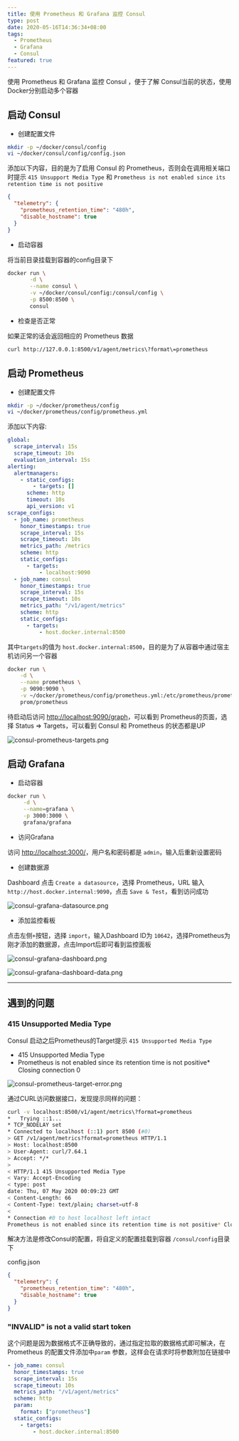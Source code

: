 ```yaml
---
title: 使用 Prometheus 和 Grafana 监控 Consul
type: post
date: 2020-05-16T14:36:34+08:00
tags:
  - Prometheus
  - Grafana
  - Consul
featured: true
---
```


使用 Prometheus 和 Grafana 监控 Consul ，便于了解 Consul当前的状态，使用 Docker分别启动多个容器

## 启动 Consul

- 创建配置文件

```bash
mkdir -p ~/docker/consul/config
vi ~/docker/consul/config/config.json
```

添加以下内容，目的是为了启用 Consul 的 Prometheus，否则会在调用相关端口时提示 `415 Unsupport Media Type` 和 `Prometheus is not enabled since its retention time is not positive`

```json
{
  "telemetry": {
    "prometheus_retention_time": "480h",
    "disable_hostname": true
  }
}
```

- 启动容器

将当前目录挂载到容器的config目录下

```bash
docker run \
       -d \
       --name consul \
       -v ~/docker/consul/config:/consul/config \
       -p 8500:8500 \
       consul
```

- 检查是否正常

如果正常的话会返回相应的 Prometheus 数据

```bash
curl http://127.0.0.1:8500/v1/agent/metrics\?format\=prometheus
```

## 启动 Prometheus

- 创建配置文件

```bash
mkdir -p ~/docker/prometheus/config
vi ~/docker/prometheus/config/prometheus.yml
```

添加以下内容:

```yaml
global:
  scrape_interval: 15s
  scrape_timeout: 10s
  evaluation_interval: 15s
alerting:
  alertmanagers:
    - static_configs:
        - targets: []
      scheme: http
      timeout: 10s
      api_version: v1
scrape_configs:
  - job_name: prometheus
    honor_timestamps: true
    scrape_interval: 15s
    scrape_timeout: 10s
    metrics_path: /metrics
    scheme: http
    static_configs:
      - targets:
          - localhost:9090
  - job_name: consul
    honor_timestamps: true
    scrape_interval: 15s
    scrape_timeout: 10s
    metrics_path: "/v1/agent/metrics"
    scheme: http
    static_configs:
      - targets:
          - host.docker.internal:8500
```

其中`targets`的值为 `host.docker.internal:8500`，目的是为了从容器中通过宿主机访问另一个容器

```bash
docker run \
	-d \
	--name prometheus \
    -p 9090:9090 \
    -v ~/docker/prometheus/config/prometheus.yml:/etc/prometheus/prometheus.yml \
    prom/prometheus
```

待启动后访问 [http://localhost:9090/graph](http://localhost:9090/graph)，可以看到 Prometheus的页面，选择 Status => Targets，可以看到 Consul 和 Prometheus 的状态都是UP

![consul-prometheus-targets.png](https://img.hellowood.dev/picture/consul-prometheus-targets.png)

## 启动 Grafana

- 启动容器

```bash
docker run \
     -d \
     --name=grafana \
     -p 3000:3000 \
     grafana/grafana
```

- 访问Grafana

访问 [http://localhost:3000/](http://localhost:3000/)，用户名和密码都是 `admin`，输入后重新设置密码

- 创建数据源

Dashboard 点击 `Create a datasource`，选择 Prometheus，URL 输入 `http://host.docker.internal:9090`，点击 `Save & Test`，看到访问成功

![consul-grafana-datasource.png](https://img.hellowood.dev/picture/consul-grafana-datasource.png)

- 添加监控看板

点击左侧`+`按钮，选择 `import`，输入Dashboard ID为 `10642`，选择Prometheus为刚才添加的数据源，点击Import后即可看到监控面板

![consul-grafana-dashboard.png](https://img.hellowood.dev/picture/consul-grafana-dashboard.png)

![consul-grafana-dashboard-data.png](https://img.hellowood.dev/picture/consul-grafana-dashboard-data.png)

---

## 遇到的问题

### 415 Unsupported Media Type

Consul 启动之后Prometheus的Target提示 `415 Unsupported Media Type`

- 415 Unsupported Media Type
- Prometheus is not enabled since its retention time is not positive\* Closing connection 0

![consul-prometheus-target-error.png](https://img.hellowood.dev/picture/consul-prometheus-target-error.png)

通过CURL访问数据接口，发现提示同样的问题：

```bash
curl -v localhost:8500/v1/agent/metrics\?format=prometheus
*   Trying ::1...
* TCP_NODELAY set
* Connected to localhost (::1) port 8500 (#0)
> GET /v1/agent/metrics?format=prometheus HTTP/1.1
> Host: localhost:8500
> User-Agent: curl/7.64.1
> Accept: */*
>
< HTTP/1.1 415 Unsupported Media Type
< Vary: Accept-Encoding
< type: post
date: Thu, 07 May 2020 00:09:23 GMT
< Content-Length: 66
< Content-Type: text/plain; charset=utf-8
<
* Connection #0 to host localhost left intact
Prometheus is not enabled since its retention time is not positive* Closing connection 0
```

解决方法是修改Consul的配置，将自定义的配置挂载到容器 `/consul/config`目录下

config.json

```json
{
  "telemetry": {
    "prometheus_retention_time": "480h",
    "disable_hostname": true
  }
}
```

### "INVALID" is not a valid start token

这个问题是因为数据格式不正确导致的，通过指定拉取的数据格式即可解决，在 Prometheus 的配置文件添加中`param` 参数，这样会在请求时将参数附加在链接中

```yaml
- job_name: consul
  honor_timestamps: true
  scrape_interval: 15s
  scrape_timeout: 10s
  metrics_path: "/v1/agent/metrics"
  scheme: http
  param:
    format: ["prometheus"]
  static_configs:
    - targets:
        - host.docker.internal:8500
```
